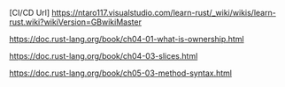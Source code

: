 [CI/CD Url]
https://ntaro117.visualstudio.com/learn-rust/_wiki/wikis/learn-rust.wiki?wikiVersion=GBwikiMaster

https://doc.rust-lang.org/book/ch04-01-what-is-ownership.html

https://doc.rust-lang.org/book/ch04-03-slices.html

https://doc.rust-lang.org/book/ch05-03-method-syntax.html
